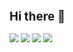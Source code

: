 ## Hi there 👋

<!--
**soomin0927/soomin0927** is a ✨ _special_ ✨ repository because its `README.md` (this file) appears on your GitHub profile.

Here are some ideas to get you started:


- 🔭 I’m currently working on ...
- 🌱 I’m currently learning ...
- 👯 I’m looking to collaborate on ...
- 🤔 I’m looking for help with ...
- 💬 Ask me about ...
- 📫 How to reach me: ...
- 😄 Pronouns: ...
- ⚡ Fun fact: ...
-->

<img src="https://img.shields.io/badge/Firebase-FFCA28?style=flat-square&logo=firebase&logoColor=white"/>
<img src="https://img.shields.io/badge/Html-FF6347?style=flat-square&logo=html&logoColor=white"/>
<img src="https://img.shields.io/badge/Javascript-3DDC84?style=flat-square&logo=javascript&logoColor=white"/>
<img src="https://img.shields.io/badge/Java-191970?style=flat-square&logo=java&logoColor=white"/>
